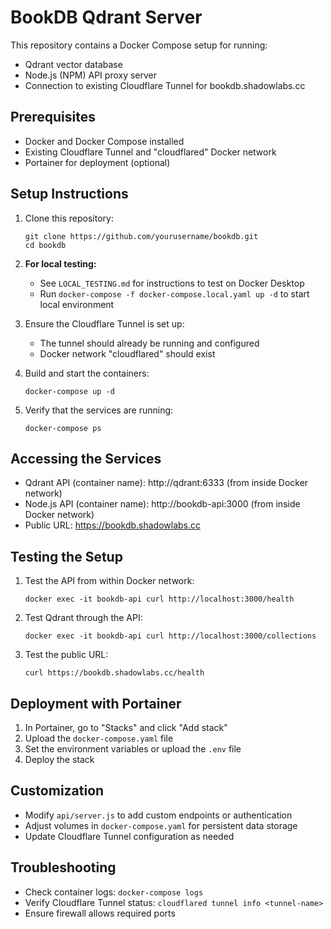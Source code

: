 # BookDB Qdrant Server

This repository contains a Docker Compose setup for running:
- Qdrant vector database
- Node.js (NPM) API proxy server
- Connection to existing Cloudflare Tunnel for bookdb.shadowlabs.cc

## Prerequisites

- Docker and Docker Compose installed
- Existing Cloudflare Tunnel and "cloudflared" Docker network
- Portainer for deployment (optional)

## Setup Instructions

1. Clone this repository:
   ```
   git clone https://github.com/yourusername/bookdb.git
   cd bookdb
   ```

2. **For local testing:** 
   - See `LOCAL_TESTING.md` for instructions to test on Docker Desktop
   - Run `docker-compose -f docker-compose.local.yaml up -d` to start local environment

3. Ensure the Cloudflare Tunnel is set up:
   - The tunnel should already be running and configured
   - Docker network "cloudflared" should exist

4. Build and start the containers:
   ```
   docker-compose up -d
   ```

4. Verify that the services are running:
   ```
   docker-compose ps
   ```

## Accessing the Services

- Qdrant API (container name): http://qdrant:6333 (from inside Docker network)
- Node.js API (container name): http://bookdb-api:3000 (from inside Docker network)
- Public URL: https://bookdb.shadowlabs.cc

## Testing the Setup

1. Test the API from within Docker network:
   ```
   docker exec -it bookdb-api curl http://localhost:3000/health
   ```

2. Test Qdrant through the API:
   ```
   docker exec -it bookdb-api curl http://localhost:3000/collections
   ```

3. Test the public URL:
   ```
   curl https://bookdb.shadowlabs.cc/health
   ```

## Deployment with Portainer

1. In Portainer, go to "Stacks" and click "Add stack"
2. Upload the `docker-compose.yaml` file
3. Set the environment variables or upload the `.env` file
4. Deploy the stack

## Customization

- Modify `api/server.js` to add custom endpoints or authentication
- Adjust volumes in `docker-compose.yaml` for persistent data storage
- Update Cloudflare Tunnel configuration as needed

## Troubleshooting

- Check container logs: `docker-compose logs`
- Verify Cloudflare Tunnel status: `cloudflared tunnel info <tunnel-name>`
- Ensure firewall allows required ports
